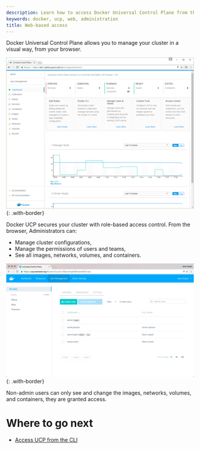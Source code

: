 ```yaml
---
description: Learn how to access Docker Universal Control Plane from the web browser.
keywords: docker, ucp, web, administration
title: Web-based access
---
```


Docker Universal Control Plane allows you to manage your cluster in a visual
way, from your browser.

![](../../../../../images/ucp.png){: .with-border}


Docker UCP secures your cluster with role-based access control. From the
browser, Administrators can:

* Manage cluster configurations,
* Manage the permissions of users and teams,
* See all images, networks, volumes, and containers.

![](../../images/web-based-access-2.png){: .with-border}

Non-admin users can only see and change the images, networks, volumes, and
containers, they are granted access.

# Where to go next

* [Access UCP from the CLI](cli-based-access.md)
